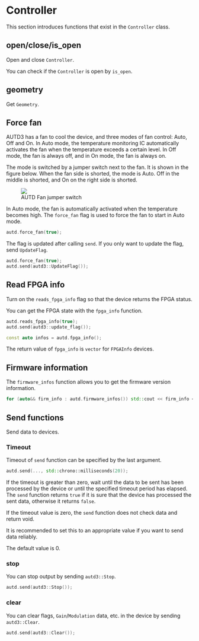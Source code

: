 # Controller

This section introduces functions that exist in the `Controller` class.

## open/close/is_open

Open and close `Controller`.

You can check if the `Controller` is open by `is_open`.

## geometry

Get `Geometry`.

## Force fan

AUTD3 has a fan to cool the device, and three modes of fan control: Auto, Off and On.
In Auto mode, the temperature monitoring IC automatically activates the fan when the temperature exceeds a certain level. 
In Off mode, the fan is always off, and in On mode, the fan is always on.

The mode is switched by a jumper switch next to the fan.
It is shown in the figure below.
When the fan side is shorted, the mode is Auto.
Off in the middle is shorted, and On on the right side is shorted.

<figure>
  <img src="../fig/Users_Manual/fan.jpg"/>
  <figcaption>AUTD Fan jumper switch</figcaption>
</figure>

In Auto mode, the fan is automatically activated when the temperature becomes high.
The `force_fan` flag is used to force the fan to start in Auto mode.

```cpp
autd.force_fan(true);
```

The flag is updated after calling `send`.
If you only want to update the flag, send `UpdateFlag`.

```cpp
autd.force_fan(true);
autd.send(autd3::UpdateFlag());
```

## Read FPGA info

Turn on the `reads_fpga_info` flag so that the device returns the FPGA status.

You can get the FPGA state with the `fpga_info` function.

```cpp
autd.reads_fpga_info(true);
autd.send(autd3::update_flag());

const auto infos = autd.fpga_info();
```

The return value of `fpga_info` is `vector` for `FPGAInfo` devices.


## Firmware information

The `firmware_infos` function allows you to get the firmware version information.

```cpp
for (auto&& firm_info : autd.firmware_infos()) std::cout << firm_info << std::endl;
```

## Send functions

Send data to devices.

### Timeout

Timeout of `send` function can be specified by the last argument.

```cpp
autd.send(..., std::chrono::milliseconds(20));
```

If the timeout is greater than zero, wait until the data to be sent has been processed by the device or until the specified timeout period has elapsed.
The `send` function returns `true` if it is sure that the device has processed the sent data, otherwise it returns `false`.

If the timeout value is zero, the `send` function does not check data and return void.

It is recommended to set this to an appropriate value if you want to send data reliably.

The default value is 0.

### stop

You can stop output by sending `autd3::Stop`.

```cpp
autd.send(autd3::Stop());
```

### clear

You can clear flags, `Gain`/`Modulation` data, etc. in the device by sending `autd3::Clear`.

```cpp
autd.send(autd3::Clear());
```
